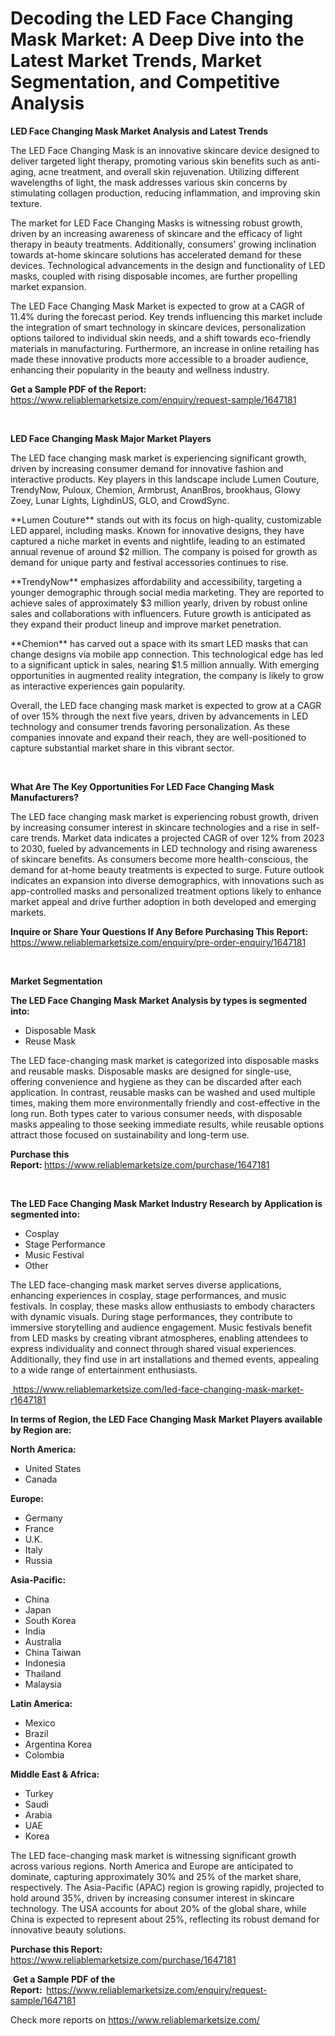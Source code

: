<p><h1>Decoding the LED Face Changing Mask Market: A Deep Dive into the Latest Market Trends, Market Segmentation, and Competitive Analysis</h1></p><p><strong>LED Face Changing Mask Market Analysis and Latest Trends</strong></p>
<p><p>The LED Face Changing Mask is an innovative skincare device designed to deliver targeted light therapy, promoting various skin benefits such as anti-aging, acne treatment, and overall skin rejuvenation. Utilizing different wavelengths of light, the mask addresses various skin concerns by stimulating collagen production, reducing inflammation, and improving skin texture. </p><p>The market for LED Face Changing Masks is witnessing robust growth, driven by an increasing awareness of skincare and the efficacy of light therapy in beauty treatments. Additionally, consumers' growing inclination towards at-home skincare solutions has accelerated demand for these devices. Technological advancements in the design and functionality of LED masks, coupled with rising disposable incomes, are further propelling market expansion.</p><p>The LED Face Changing Mask Market is expected to grow at a CAGR of 11.4% during the forecast period. Key trends influencing this market include the integration of smart technology in skincare devices, personalization options tailored to individual skin needs, and a shift towards eco-friendly materials in manufacturing. Furthermore, an increase in online retailing has made these innovative products more accessible to a broader audience, enhancing their popularity in the beauty and wellness industry.</p></p>
<p><strong>Get a Sample PDF of the Report:&nbsp;</strong> <a href="https://www.reliablemarketsize.com/enquiry/request-sample/1647181?utm_campaign=2565&utm_medium=2&utm_source=Github&utm_content=ia&utm_term=29032025&utm_id=led-face-changing-mask">https://www.reliablemarketsize.com/enquiry/request-sample/1647181</a></p>
<p>&nbsp;</p>
<p><strong>LED Face Changing Mask Major Market Players</strong></p>
<p><p>The LED face changing mask market is experiencing significant growth, driven by increasing consumer demand for innovative fashion and interactive products. Key players in this landscape include Lumen Couture, TrendyNow, Puloux, Chemion, Armbrust, AnanBros, brookhaus, Glowy Zoey, Lunar Lights, LighdinUS, GLO, and CrowdSync.</p><p>**Lumen Couture** stands out with its focus on high-quality, customizable LED apparel, including masks. Known for innovative designs, they have captured a niche market in events and nightlife, leading to an estimated annual revenue of around $2 million. The company is poised for growth as demand for unique party and festival accessories continues to rise.</p><p>**TrendyNow** emphasizes affordability and accessibility, targeting a younger demographic through social media marketing. They are reported to achieve sales of approximately $3 million yearly, driven by robust online sales and collaborations with influencers. Future growth is anticipated as they expand their product lineup and improve market penetration.</p><p>**Chemion** has carved out a space with its smart LED masks that can change designs via mobile app connection. This technological edge has led to a significant uptick in sales, nearing $1.5 million annually. With emerging opportunities in augmented reality integration, the company is likely to grow as interactive experiences gain popularity.</p><p>Overall, the LED face changing mask market is expected to grow at a CAGR of over 15% through the next five years, driven by advancements in LED technology and consumer trends favoring personalization. As these companies innovate and expand their reach, they are well-positioned to capture substantial market share in this vibrant sector.</p></p>
<p>&nbsp;</p>
<p><strong>What Are The Key Opportunities For LED Face Changing Mask Manufacturers?</strong></p>
<p><p>The LED face changing mask market is experiencing robust growth, driven by increasing consumer interest in skincare technologies and a rise in self-care trends. Market data indicates a projected CAGR of over 12% from 2023 to 2030, fueled by advancements in LED technology and rising awareness of skincare benefits. As consumers become more health-conscious, the demand for at-home beauty treatments is expected to surge. Future outlook indicates an expansion into diverse demographics, with innovations such as app-controlled masks and personalized treatment options likely to enhance market appeal and drive further adoption in both developed and emerging markets.</p></p>
<p><strong>Inquire or Share Your Questions If Any Before Purchasing This Report:</strong> <a href="https://www.reliablemarketsize.com/enquiry/pre-order-enquiry/1647181?utm_campaign=2565&utm_medium=2&utm_source=Github&utm_content=ia&utm_term=29032025&utm_id=led-face-changing-mask">https://www.reliablemarketsize.com/enquiry/pre-order-enquiry/1647181</a></p>
<p>&nbsp;</p>
<p><strong>Market Segmentation</strong></p>
<p><strong>The LED Face Changing Mask Market Analysis by types is segmented into:</strong></p>
<p><ul><li>Disposable Mask</li><li>Reuse Mask</li></ul></p>
<p><p>The LED face-changing mask market is categorized into disposable masks and reusable masks. Disposable masks are designed for single-use, offering convenience and hygiene as they can be discarded after each application. In contrast, reusable masks can be washed and used multiple times, making them more environmentally friendly and cost-effective in the long run. Both types cater to various consumer needs, with disposable masks appealing to those seeking immediate results, while reusable options attract those focused on sustainability and long-term use.</p></p>
<p><strong>Purchase this Report:&nbsp;</strong><a href="https://www.reliablemarketsize.com/purchase/1647181?utm_campaign=2565&utm_medium=2&utm_source=Github&utm_content=ia&utm_term=29032025&utm_id=led-face-changing-mask">https://www.reliablemarketsize.com/purchase/1647181</a></p>
<p>&nbsp;</p>
<p><strong>The LED Face Changing Mask Market Industry Research by Application is segmented into:</strong></p>
<p><ul><li>Cosplay</li><li>Stage Performance</li><li>Music Festival</li><li>Other</li></ul></p>
<p><p>The LED face-changing mask market serves diverse applications, enhancing experiences in cosplay, stage performances, and music festivals. In cosplay, these masks allow enthusiasts to embody characters with dynamic visuals. During stage performances, they contribute to immersive storytelling and audience engagement. Music festivals benefit from LED masks by creating vibrant atmospheres, enabling attendees to express individuality and connect through shared visual experiences. Additionally, they find use in art installations and themed events, appealing to a wide range of entertainment enthusiasts.</p></p>
<p><a href="https://www.reliablemarketsize.com/led-face-changing-mask-market-r1647181?utm_campaign=2565&utm_medium=2&utm_source=Github&utm_content=ia&utm_term=29032025&utm_id=led-face-changing-mask">&nbsp;https://www.reliablemarketsize.com/led-face-changing-mask-market-r1647181</a></p>
<p><strong>In terms of Region, the LED Face Changing Mask Market Players available by Region are:</strong></p>
<p>
    <p> <strong> North America: </strong>
        <ul>
            <li>United States</li>
            <li>Canada</li>
        </ul>
        </p> 
    <p> <strong> Europe: </strong>
        <ul>
            <li>Germany</li>
            <li>France</li>
            <li>U.K.</li>
            <li>Italy</li>
            <li>Russia</li>
        </ul>
        </p> 
    <p> <strong> Asia-Pacific: </strong>
        <ul>
            <li>China</li>
            <li>Japan</li>
            <li>South Korea</li>
            <li>India</li>
            <li>Australia</li>
            <li>China Taiwan</li>
            <li>Indonesia</li>
            <li>Thailand</li>
            <li>Malaysia</li>
        </ul>
        </p> 
    <p> <strong> Latin America: </strong>
        <ul>
            <li>Mexico</li>
            <li>Brazil</li>
            <li>Argentina Korea</li>
            <li>Colombia</li>
        </ul>
        </p> 
    <p> <strong> Middle East & Africa: </strong>
        <ul>
            <li>Turkey</li>
            <li>Saudi</li>
            <li>Arabia</li>
            <li>UAE</li>
            <li>Korea</li>
        </ul>
    </p>
    </p>
<p><p>The LED face-changing mask market is witnessing significant growth across various regions. North America and Europe are anticipated to dominate, capturing approximately 30% and 25% of the market share, respectively. The Asia-Pacific (APAC) region is growing rapidly, projected to hold around 35%, driven by increasing consumer interest in skincare technology. The USA accounts for about 20% of the global share, while China is expected to represent about 25%, reflecting its robust demand for innovative beauty solutions.</p></p>
<p><strong>Purchase this Report: </strong><a href="https://www.reliablemarketsize.com/purchase/1647181?utm_campaign=2565&utm_medium=2&utm_source=Github&utm_content=ia&utm_term=29032025&utm_id=led-face-changing-mask">https://www.reliablemarketsize.com/purchase/1647181</a></p>
<p>&nbsp;<strong>Get a Sample PDF of the Report:&nbsp;&nbsp;</strong><a href="https://www.reliablemarketsize.com/enquiry/request-sample/1647181?utm_campaign=2565&utm_medium=2&utm_source=Github&utm_content=ia&utm_term=29032025&utm_id=led-face-changing-mask">https://www.reliablemarketsize.com/enquiry/request-sample/1647181</a></p>
<p><strong></strong></p>
<p>Check more reports on <a href="https://www.reliablemarketsize.com/?utm_campaign=2565&utm_medium=2&utm_source=Github&utm_content=ia&utm_term=29032025&utm_id=led-face-changing-mask">https://www.reliablemarketsize.com/</a></p>